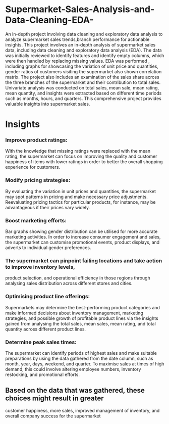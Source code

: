 # Supermarket-Sales-Analysis-and-Data-Cleaning-EDA-
An in-depth project involving data cleaning and exploratory data analysis to analyze supermarket sales trends,branch performance for actionable insights.
This project involves an in-depth analysis of supermarket sales data, including data cleaning and exploratory data analysis (EDA). The data was initially reviewed to identify features and identify empty columns, which were then handled by replacing missing values. EDA was performed , including graphs for showcasing the variation of unit price and quantities, gender ratios of customers visiting the supermarket also shown correlation matrix. The project also includes an examination of the sales share across the three branches of the supermarket and their contribution to total sales. Univariate analysis was conducted on total sales, mean sale, mean rating, mean quantity, and insights were extracted based on different time periods such as months, hours, and quarters. This comprehensive project provides valuable insights into supermarket sales.


# Insights
### Improve product ratings:
With the knowledge that missing ratings were replaced with the
mean rating, the supermarket can focus on improving the quality and customer happiness of
items with lower ratings in order to better the overall shopping experience for customers.

### Modify pricing strategies:
By evaluating the variation in unit prices and quantities, the supermarket
may spot patterns in pricing and make necessary price adjustments. Reevaluating
pricing tactics for particular products, for instance, may be advantageous if their prices vary
widely.

### Boost marketing efforts:
Bar graphs showing gender distribution can be utilised for more
accurate marketing activities. In order to increase consumer engagement and sales, the supermarket
can customise promotional events, product displays, and adverts to individual
gender preferences.

### The supermarket can pinpoint failing locations and take action to improve inventory levels,
product selection, and operational efficiency in those regions through analysing sales distribution
across different stores and cities.

### Optimising product line offerings:
Supermarkets may determine the best-performing product categories and make informed decisions about inventory management, marketing strategies,
and possible growth of profitable product lines via the insights gained from analysing the
total sales, mean sales, mean rating, and total quantity across different product lines.

### Determine peak sales times: 
The supermarket can identify periods of highest sales and make
suitable preparations by using the data gathered from the date column, such as month, year,
days, weekend, and quarter. To maximise sales at times of high demand, this could involve
altering employee numbers, inventory restocking, and promotional efforts.

## Based on the data that was gathered, these choices might result in greater
customer happiness, more sales, improved management of inventory, and overall
company success for the supermarket
